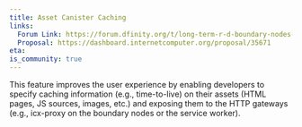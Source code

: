 ```yaml
---
title: Asset Canister Caching
links:
  Forum Link: https://forum.dfinity.org/t/long-term-r-d-boundary-nodes-proposal/9401
  Proposal: https://dashboard.internetcomputer.org/proposal/35671
eta:
is_community: true
---
```


This feature improves the user experience by enabling developers to specify caching information (e.g., time-to-live) on their assets (HTML pages, JS sources, images, etc.) and exposing them to the HTTP gateways (e.g., icx-proxy on the boundary nodes or the service worker).

